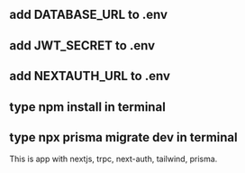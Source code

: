 ## add DATABASE_URL to .env

## add JWT_SECRET to .env

## add NEXTAUTH_URL to .env

## type npm install in terminal

## type npx prisma migrate dev in terminal

This is app with nextjs, trpc, next-auth, tailwind, prisma.
